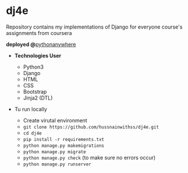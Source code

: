 # dj4e
Repository contains my implementations of Django for everyone course's assignments from coursera 

**deployed @**[pythonanywhere](http://hussnainwithss.pythonanywhere.com)

- **Technologies User**
  - Python3
  - Django
  - HTML
  - CSS
  - Bootstrap
  - Jinja2 (DTL)


- Tu run locally
  - Create virutal environment 
  - `git clone https://github.com/hussnainwithss/dj4e.git`
  - `cd dj4e`
  - `pip install -r requirements.txt`
  - `python manage.py makemigrations`
  - `python manage.py migrate`
  - `python manage.py check` (to make sure no errors occur)
  - `python manage.py runserver`
 
